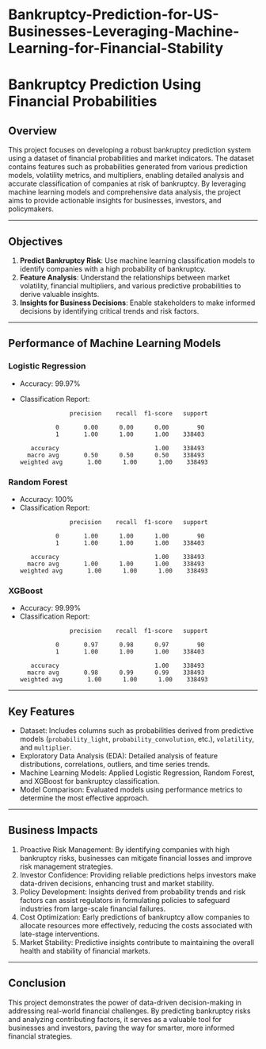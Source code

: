 # Bankruptcy-Prediction-for-US-Businesses-Leveraging-Machine-Learning-for-Financial-Stability

# Bankruptcy Prediction Using Financial Probabilities  

## Overview  
This project focuses on developing a robust bankruptcy prediction system using a dataset of financial probabilities and market indicators. The dataset contains features such as probabilities generated from various prediction models, volatility metrics, and multipliers, enabling detailed analysis and accurate classification of companies at risk of bankruptcy. By leveraging machine learning models and comprehensive data analysis, the project aims to provide actionable insights for businesses, investors, and policymakers.  

---

## Objectives  
1. **Predict Bankruptcy Risk**: Use machine learning classification models to identify companies with a high probability of bankruptcy.  
2. **Feature Analysis**: Understand the relationships between market volatility, financial multipliers, and various predictive probabilities to derive valuable insights.  
3. **Insights for Business Decisions**: Enable stakeholders to make informed decisions by identifying critical trends and risk factors.  

---

## Performance of Machine Learning Models  

### Logistic Regression  
- Accuracy: 99.97%  

- Classification Report:  
  ```
                precision    recall  f1-score   support

            0       0.00      0.00      0.00        90
            1       1.00      1.00      1.00    338403

     accuracy                           1.00    338493
    macro avg       0.50      0.50      0.50    338493
  weighted avg       1.00      1.00      1.00    338493
  ```  

### Random Forest  
- Accuracy: 100%  
- Classification Report:  
  ```
                precision    recall  f1-score   support

            0       1.00      1.00      1.00        90
            1       1.00      1.00      1.00    338403

     accuracy                           1.00    338493
    macro avg       1.00      1.00      1.00    338493
  weighted avg       1.00      1.00      1.00    338493
  ```  

### XGBoost  
- Accuracy: 99.99%  
- Classification Report:  
  ```
                precision    recall  f1-score   support

            0       0.97      0.98      0.97        90
            1       1.00      1.00      1.00    338403

     accuracy                           1.00    338493
    macro avg       0.98      0.99      0.99    338493
  weighted avg       1.00      1.00      1.00    338493
  ```  

---

## Key Features  
- Dataset: Includes columns such as probabilities derived from predictive models (`probability_light`, `probability_convolution`, etc.), `volatility`, and `multiplier`.  
- Exploratory Data Analysis (EDA): Detailed analysis of feature distributions, correlations, outliers, and time series trends.  
- Machine Learning Models: Applied Logistic Regression, Random Forest, and XGBoost for bankruptcy classification.  
- Model Comparison: Evaluated models using performance metrics to determine the most effective approach.  

---

## Business Impacts  
1. Proactive Risk Management: By identifying companies with high bankruptcy risks, businesses can mitigate financial losses and improve risk management strategies.  
2. Investor Confidence: Providing reliable predictions helps investors make data-driven decisions, enhancing trust and market stability.  
3. Policy Development: Insights derived from probability trends and risk factors can assist regulators in formulating policies to safeguard industries from large-scale financial failures.  
4. Cost Optimization: Early predictions of bankruptcy allow companies to allocate resources more effectively, reducing the costs associated with late-stage interventions.  
5. Market Stability: Predictive insights contribute to maintaining the overall health and stability of financial markets.  
---

## Conclusion  
This project demonstrates the power of data-driven decision-making in addressing real-world financial challenges. By predicting bankruptcy risks and analyzing contributing factors, it serves as a valuable tool for businesses and investors, paving the way for smarter, more informed financial strategies.  


